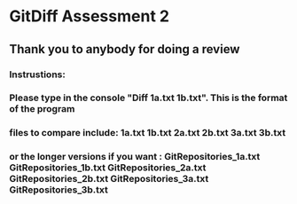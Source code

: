 # GitDiff Assessment 2

## Thank you to anybody for doing a review

### Instrustions:

### Please type in the console "Diff 1a.txt 1b.txt". This is the format of the program

### files to compare include: 1a.txt 1b.txt 2a.txt 2b.txt 3a.txt 3b.txt

### or the longer versions if you want : GitRepositories_1a.txt GitRepositories_1b.txt GitRepositories_2a.txt GitRepositories_2b.txt GitRepositories_3a.txt GitRepositories_3b.txt 
